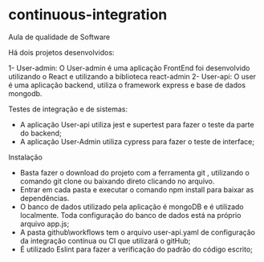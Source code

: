 # continuous-integration

Aula de qualidade de Software 


Há dois projetos desenvolvidos:

1- User-admin: O User-admin é uma aplicação FrontEnd foi desenvolvido utilizando o React e utilizando a biblioteca react-admin
2- User-api: O user é uma aplicação backend, utiliza o framework express e base de dados mongodb.

Testes de integração e de sistemas:
 - A aplicação User-api utiliza jest e supertest para fazer o teste da parte do backend;
 - A aplicação User-Admin utiliza cypress para fazer o teste de interface;

 Instalação

 - Basta fazer o download do projeto com a ferramenta git , utilizando o comando git clone ou baixando direto clicando no arquivo.
 - Entrar em cada pasta e executar o comando npm install para baixar as dependências.
 - O banco de dados utilizado pela aplicação é mongoDB e é utilizado localmente. Toda configuração do banco de dados está na próprio arquivo app.js;
 - A pasta github\workflows tem o arquivo user-api.yaml de configuração da integração contínua ou CI que utilizará o gitHub;
 - É utilizado Eslint para fazer a verificação do padrão do código escrito;




